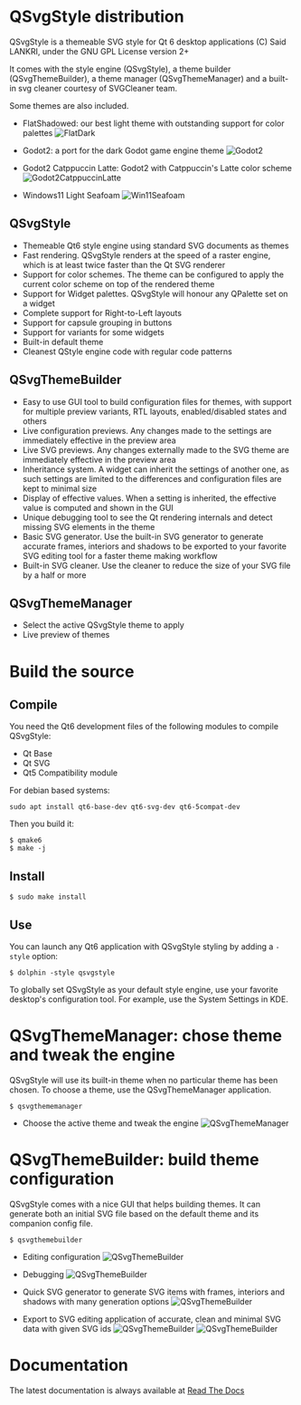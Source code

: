 # QSvgStyle distribution

QSvgStyle is a themeable SVG style for Qt 6 desktop applications
(C) Said LANKRI, under the GNU GPL License version 2+

It comes with the style engine (QSvgStyle), a theme builder (QSvgThemeBuilder),
 a theme manager (QSvgThemeManager) and a built-in svg cleaner courtesy of
 SVGCleaner team.
 
Some themes are also included.

- FlatShadowed: our best light theme with outstanding support for color palettes
![FlatDark](themes/FlatShadowed/FlatShadowed.png)

- Godot2: a port for the dark Godot game engine theme
![Godot2](themes/godot2/godot2.png)

- Godot2 Catppuccin Latte: Godot2 with Catppuccin's Latte color scheme
![Godot2CatppuccinLatte](themes/godot-catppuccin-latte/godot-catppuccin-latte.png)

- Windows11 Light Seafoam
![Win11Seafoam](themes/win11-light-seafoam/win11-light-seafoam.png)

## QSvgStyle
- Themeable Qt6 style engine using standard SVG documents as themes
- Fast rendering. QSvgStyle renders at the speed of a raster engine, which
  is at least twice faster than the Qt SVG renderer
- Support for color schemes. The theme can be configured to apply the current
  color scheme on top of the rendered theme
- Support for Widget palettes. QSvgStyle will honour any QPalette set on a widget
- Complete support for Right-to-Left layouts
- Support for capsule grouping in buttons
- Support for variants for some widgets
- Built-in default theme
- Cleanest QStyle engine code with regular code patterns

## QSvgThemeBuilder
- Easy to use GUI tool to build configuration files for themes, with support
  for multiple preview variants, RTL layouts, enabled/disabled states and others
- Live configuration previews. Any changes made to the settings are
  immediately effective in the preview area
- Live SVG previews. Any changes externally made to the SVG theme are
  immediately effective in the preview area
- Inheritance system. A widget can inherit the settings of another
  one, as such settings are limited to the differences and configuration
  files are kept to minimal size
- Display of effective values. When a setting is inherited, the effective
  value is computed and shown in the GUI
- Unique debugging tool to see the Qt rendering internals and detect missing
  SVG elements in the theme
- Basic SVG generator. Use the built-in SVG generator to generate
  accurate frames, interiors and shadows to be exported to your favorite SVG
  editing tool for a faster theme making workflow
- Built-in SVG cleaner. Use the cleaner to reduce the size of your SVG file
  by a half or more

## QSvgThemeManager
- Select the active QSvgStyle theme to apply
- Live preview of themes

# Build the source

## Compile

You need the Qt6 development files of the following modules to compile QSvgStyle:
- Qt Base
- Qt SVG
- Qt5 Compatibility module

For debian based systems:

```
sudo apt install qt6-base-dev qt6-svg-dev qt6-5compat-dev
```

Then you build it:

```
$ qmake6
$ make -j
```

## Install

```
$ sudo make install
```

## Use

You can launch any Qt6 application with QSvgStyle styling by adding a `-style` option:

```
$ dolphin -style qsvgstyle
```

To globally set QSvgStyle as your default style engine, use your favorite
desktop's configuration tool. For example, use the System Settings in KDE.

# QSvgThemeManager: chose theme and tweak the engine

QSvgStyle will use its built-in theme when no particular theme has been chosen.
To choose a theme, use the QSvgThemeManager application.

```
$ qsvgthememanager
```

- Choose the active theme and tweak the engine
![QSvgThemeManager](screenshots/thememanager1.jpg)

# QSvgThemeBuilder: build theme configuration

QSvgStyle comes with a nice GUI that helps building themes.
It can generate both an initial SVG file based on the default theme and its
companion config file.

```
$ qsvgthemebuilder
```

- Editing configuration
![QSvgThemeBuilder](screenshots/themebuilder1.jpg)

- Debugging
![QSvgThemeBuilder](screenshots/themebuilder2.jpg)

- Quick SVG generator to generate SVG items with frames, interiors and shadows
  with many generation options
![QSvgThemeBuilder](screenshots/themebuilder4.jpg)

- Export to SVG editing application of accurate, clean and minimal SVG data with
  given SVG ids
![QSvgThemeBuilder](screenshots/themebuilder5.jpg)
![QSvgThemeBuilder](screenshots/themebuilder6.jpg)

# Documentation

The latest documentation is always available at [Read The Docs](http://qsvgstyle.readthedocs.io/en/latest)
